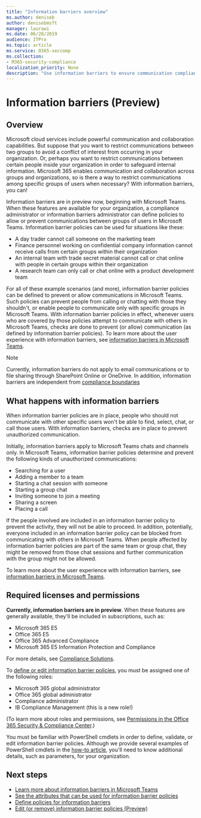 ```yaml
---
title: "Information barriers overview"
ms.author: deniseb
author: denisebmsft
manager: laurawi
ms.date: 06/28/2019
audience: ITPro
ms.topic: article
ms.service: O365-seccomp
ms.collection:
- M365-security-compliance
localization_priority: None
description: "Use information barriers to ensure communication compliance using Microsoft Teams within your organization."
---
```


# Information barriers (Preview)

## Overview

Microsoft cloud services include powerful communication and collaboration capabilities. But suppose that you want to restrict communications between two groups to avoid a conflict of interest from occurring in your organization. Or, perhaps you want to restrict communications between certain people inside your organization in order to safeguard internal information. Microsoft 365 enables communication and collaboration across groups and organizations, so is there a way to restrict communications among specific groups of users when necessary? With information barriers, you can! 

Information barriers are in preview now, beginning with Microsoft Teams. When these features are available for your organization, a compliance administrator or information barriers administrator can define policies to allow or prevent communications between groups of users in Microsoft Teams. Information barrier policies can be used for situations like these:

- A day trader cannot call someone on the marketing team
- Finance personnel working on confidential company information cannot receive calls from certain groups within their organization
- An internal team with trade secret material cannot call or chat online with people in certain groups within their organization
- A research team can only call or chat online with a product development team

For all of these example scenarios (and more), information barrier policies can be defined to prevent or allow communications in Microsoft Teams. Such policies can prevent people from calling or chatting with those they shouldn't, or enable people to communicate only with specific groups in Microsoft Teams. With information barrier policies in effect, whenever users who are covered by those policies attempt to communicate with others in Microsoft Teams, checks are done to prevent (or allow) communication (as defined by information barrier policies). To learn more about the user experience with information barriers, see [information barriers in Microsoft Teams](https://docs.microsoft.com/MicrosoftTeams/information-barriers-in-teams).

> [!NOTE]
> Currently, information barriers do not apply to email communications or to file sharing through SharePoint Online or OneDrive. In addition, information barriers are independent from [compliance boundaries](set-up-compliance-boundaries.md) 

## What happens with information barriers

When information barrier policies are in place, people who should not communicate with other specific users won't be able to find, select, chat, or call those users. With information barriers, checks are in place to prevent unauthorized communication.

Initially, information barriers apply to Microsoft Teams chats and channels only. 
In Microsoft Teams, information barrier policies determine and prevent the following kinds of unauthorized communications:
- Searching for a user
- Adding a member to a team
- Starting a chat session with someone
- Starting a group chat
- Inviting someone to join a meeting
- Sharing a screen
- Placing a call 

If the people involved are included in an information barrier policy to prevent the activity, they will not be able to proceed. In addition, potentially, everyone included in an information barrier policy can be blocked from communicating with others in Microsoft Teams. When people affected by information barrier policies are part of the same team or group chat, they might be removed from those chat sessions and further communication with the group might not be allowed.

To learn more about the user experience with information barriers, see [information barriers in Microsoft Teams](https://docs.microsoft.com/MicrosoftTeams/information-barriers-in-teams).

## Required licenses and permissions

**Currently, information barriers are in preview**. When these features are generally available, they'll be included in subscriptions, such as:

- Microsoft 365 E5
- Office 365 E5
- Office 365 Advanced Compliance
- Microsoft 365 E5 Information Protection and Compliance

For more details, see [Compliance Solutions](https://products.office.com/business/security-and-compliance/compliance-solutions).

To [define or edit information barrier policies](information-barriers-policies.md), you must be assigned one of the following roles:

- Microsoft 365 global administrator
- Office 365 global administrator
- Compliance administrator
- IB Compliance Management (this is a new role!)

(To learn more about roles and permissions, see [Permissions in the Office 365 Security & Compliance Center](permissions-in-the-security-and-compliance-center.md).)

You must be familiar with PowerShell cmdlets in order to define, validate, or edit information barrier policies. Although we provide several examples of PowerShell cmdlets in the [how-to article](information-barriers-policies.md), you'll need to know additional details, such as parameters, for your organization.

## Next steps

- [Learn more about information barriers in Microsoft Teams](https://docs.microsoft.com/MicrosoftTeams/information-barriers-in-teams)
- [See the attributes that can be used for information barrier policies](information-barriers-attributes.md)
- [Define policies for information barriers](information-barriers-policies.md)
- [Edit (or remove) information barrier policies (Preview)](information-barriers-edit-segments-policies.md.md) 

